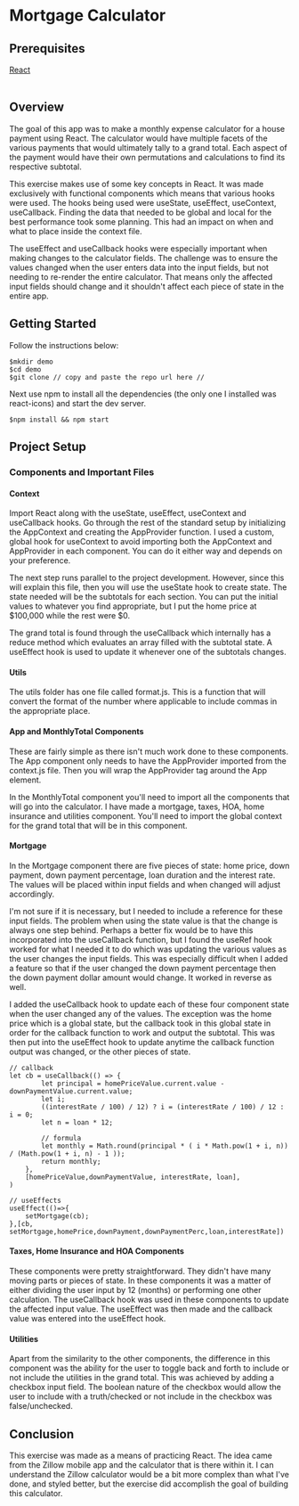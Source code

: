 <h1>Mortgage Calculator</h1>
<h2>Prerequisites</h2>
<a href="https://www.reactjs.org">React</a><br></br>
<h2>Overview</h2>
<p>
The goal of this app was to make a monthly expense calculator for a house payment using React. The calculator would have multiple facets of the various payments that would ultimately tally to a grand total. Each aspect of the payment would have their own permutations and calculations to find its respective subtotal.
</p>
<p>
This exercise makes use of some key concepts in React. It was made exclusively with functional components which means that various hooks were used. The hooks being used were useState, useEffect, useContext, useCallback. Finding the data that needed to be global and local for the best performance took some planning. This had an impact on when and what to place inside the context file. 
</p>
<p>
The useEffect and useCallback hooks were especially important when making changes to the calculator fields. The challenge was to ensure the values changed when the user enters data into the input fields, but not needing to re-render the entire calculator. That means only the affected input fields should change and it shouldn't affect each piece of state in the entire app.
</p>
<h2>Getting Started</h2>
<p>
Follow the instructions below:
</p>

```
$mkdir demo
$cd demo
$git clone // copy and paste the repo url here //
```

<p>
Next use npm to install all the dependencies (the only one I installed was react-icons) and start the dev server. 
</p>

```
$npm install && npm start
```

<h2>Project Setup</h2>
<h3>Components and Important Files</h3>
<h4>Context</h4>
<p>
Import React along with the useState, useEffect, useContext and useCallback hooks. Go through the rest of the standard setup by initializing the AppContext and creating the AppProvider function. I used a custom, global hook for useContext to avoid importing both the AppContext and AppProvider in each component. You can do it either way and depends on your preference.
</p>
<p>
The next step runs parallel to the project development. However, since this will explain this file, then you will use the useState hook to create state. The state needed will be the subtotals for each section. You can put the initial values to whatever you find appropriate, but I put the home price at $100,000 while the rest were $0. 
</p>
<p>
The grand total is found through the useCallback which internally has a reduce method which evaluates an array filled with the subtotal state. A useEffect hook is used to update it whenever one of the subtotals changes.
</p>
<h4>Utils</h4>
<p>
The utils folder has one file called format.js. This is a function that will convert the format of the number where applicable to include commas in the appropriate place.
</p>
<h4>
App and MonthlyTotal Components
</h4>
<p>
These are fairly simple as there isn't much work done to these components. The App component only needs to have the AppProvider imported from the context.js file. Then you will wrap the AppProvider tag around the App element.
</p>
<p>
In the MonthlyTotal component you'll need to import all the components that will go into the calculator. I have made a mortgage, taxes, HOA, home insurance and utilities component. You'll need to import the global context for the grand total that will be in this component.
</p>
<h4>
Mortgage
</h4>
<p>
In the Mortgage component there are five pieces of state: home price, down payment, down payment percentage, loan duration and the interest rate. The values will be placed within input fields and when changed will adjust accordingly.
</p>
<p>
I'm not sure if it is necessary, but I needed to include a reference for these input fields. The problem when using the state value is that the change is always one step behind. Perhaps a better fix would be to have this incorporated into the useCallback function, but I found the useRef hook worked for what I needed it to do which was updating the various values as the user changes the input fields. This was especially difficult when I added a feature so that if the user changed the down payment percentage then the down payment dollar amount would change. It worked in reverse as well.
</p>
<p>
I added the useCallback hook to update each of these four component state when the user changed any of the values. The exception was the home price which is a global state, but the callback took in this global state in order for the callback function to work and output the subtotal. This was then put into the useEffect hook to update anytime the callback function output was changed, or the other pieces of state.
</p>

```
// callback
let cb = useCallback(() => {
        let principal = homePriceValue.current.value - downPaymentValue.current.value;
        let i;
        ((interestRate / 100) / 12) ? i = (interestRate / 100) / 12 : i = 0;
        let n = loan * 12;

        // formula
        let monthly = Math.round(principal * ( i * Math.pow(1 + i, n)) / (Math.pow(1 + i, n) - 1 ));
        return monthly;
    },
    [homePriceValue,downPaymentValue, interestRate, loan],
)

// useEffects
useEffect(()=>{
    setMortgage(cb);
},[cb, setMortgage,homePrice,downPayment,downPaymentPerc,loan,interestRate])

```

<h4>
Taxes, Home Insurance and HOA Components
</h4>
<p>
These components were pretty straightforward. They didn't have many moving parts or pieces of state. In these components it was a matter of either dividing the user input by 12 (months) or performing one other calculation. The useCallback hook was used in these components to update the affected input value. The useEffect was then made and the callback value was entered into the useEffect hook.
</p>
<h4>
Utilities
</h4>
<p>
Apart from the similarity to the other components, the difference in this component was the ability for the user to toggle back and forth to include or not include the utilities in the grand total. This was achieved by adding a checkbox input field. The boolean nature of the checkbox would allow the user to include with a truth/checked or not include in the checkbox was false/unchecked.
</p>
<h2>
Conclusion
</h2>
<p>
This exercise was made as a means of practicing React. The idea came from the Zillow mobile app and the calculator that is there within it. I can understand the Zillow calculator would be a bit more complex than what I've done, and styled better, but the exercise did accomplish the goal of building this calculator. 
</p>


